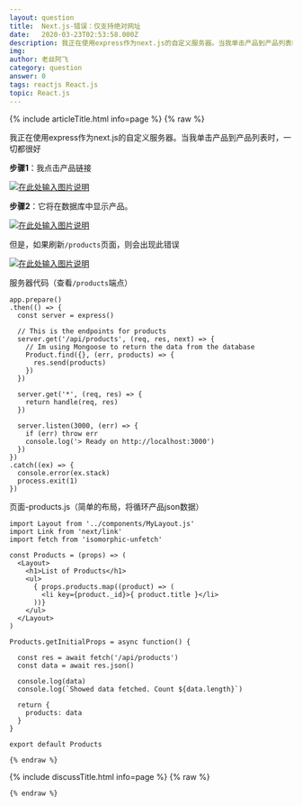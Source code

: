 ```yaml
---
layout: question
title:  Next.js-错误：仅支持绝对网址
date:   2020-03-23T02:53:58.000Z
description: 我正在使用express作为next.js的自定义服务器。当我单击产品到产品列表时，一切都很好步骤1：我点击产品链接步骤2：它将在数据库中显示...
img: 
author: 老丝阿飞
category: question
answer: 0
tags: reactjs React.js
topic: React.js
---
```

<div class="article-root">
  <div class="article">
    {% include articleTitle.html info=page %}
    {% raw %}
    <div class="article-content"><p><font style="vertical-align: inherit;"><font style="vertical-align: inherit;">我正在使用express作为next.js的自定义服务器。</font><font style="vertical-align: inherit;">当我单击产品到产品列表时，一切都很好</font></font></p>

<p><strong><font style="vertical-align: inherit;"><font style="vertical-align: inherit;">步骤1</font></font></strong><font style="vertical-align: inherit;"><font style="vertical-align: inherit;">：我点击产品链接</font></font></p>

<p><a href="https://www.samyoc.com//uploads/users/487/images/thumbnails/1584931911119.png" data-src="https://www.samyoc.com//uploads/users/487/images/1584931911119.png" rel="noreferrer"><img src="https://i.stack.imgur.com/3UTd4.png" alt="在此处输入图片说明"></a></p>

<p><strong><font style="vertical-align: inherit;"><font style="vertical-align: inherit;">步骤2</font></font></strong><font style="vertical-align: inherit;"><font style="vertical-align: inherit;">：它将在数据库中显示产品。</font></font></p>

<p><a href="https://www.samyoc.com//uploads/users/487/images/thumbnails/1584931911121.png" data-src="https://www.samyoc.com//uploads/users/487/images/1584931911121.png" rel="noreferrer"><img src="https://i.stack.imgur.com/FRssJ.png" alt="在此处输入图片说明"></a></p>

<p><font style="vertical-align: inherit;"><font style="vertical-align: inherit;">但是，如果刷新</font></font><code>/products</code><font style="vertical-align: inherit;"><font style="vertical-align: inherit;">页面，则会出现此错误</font></font></p>

<p><a href="https://www.samyoc.com//uploads/users/487/images/thumbnails/1584931911123.png" data-src="https://www.samyoc.com//uploads/users/487/images/1584931911123.png" rel="noreferrer"><img src="https://i.stack.imgur.com/gppNu.png" alt="在此处输入图片说明"></a></p>

<p><font style="vertical-align: inherit;"><font style="vertical-align: inherit;">服务器代码（查看</font></font><code>/products</code><font style="vertical-align: inherit;"><font style="vertical-align: inherit;">端点）</font></font></p>

<pre><code>app.prepare()<font></font>
.then(() =&gt; {<font></font>
  const server = express()<font></font>
<font></font>
  // This is the endpoints for products<font></font>
  server.get('/api/products', (req, res, next) =&gt; {<font></font>
    // Im using Mongoose to return the data from the database<font></font>
    Product.find({}, (err, products) =&gt; {<font></font>
      res.send(products)<font></font>
    })<font></font>
  })<font></font>
<font></font>
  server.get('*', (req, res) =&gt; {<font></font>
    return handle(req, res)<font></font>
  })<font></font>
<font></font>
  server.listen(3000, (err) =&gt; {<font></font>
    if (err) throw err<font></font>
    console.log('&gt; Ready on http://localhost:3000')<font></font>
  })<font></font>
})<font></font>
.catch((ex) =&gt; {<font></font>
  console.error(ex.stack)<font></font>
  process.exit(1)<font></font>
})<font></font>
</code></pre>

<p><font style="vertical-align: inherit;"><font style="vertical-align: inherit;">页面-products.js（简单的布局，将循环产品json数据）</font></font></p>

<pre><code>import Layout from '../components/MyLayout.js'<font></font>
import Link from 'next/link'<font></font>
import fetch from 'isomorphic-unfetch'<font></font>
<font></font>
const Products = (props) =&gt; (<font></font>
  &lt;Layout&gt;<font></font>
    &lt;h1&gt;List of Products&lt;/h1&gt;<font></font>
    &lt;ul&gt;<font></font>
      { props.products.map((product) =&gt; (<font></font>
        &lt;li key={product._id}&gt;{ product.title }&lt;/li&gt;<font></font>
      ))}<font></font>
    &lt;/ul&gt;<font></font>
  &lt;/Layout&gt;<font></font>
)<font></font>
<font></font>
Products.getInitialProps = async function() {<font></font>
<font></font>
  const res = await fetch('/api/products')<font></font>
  const data = await res.json()<font></font>
<font></font>
  console.log(data)<font></font>
  console.log(`Showed data fetched. Count ${data.length}`)<font></font>
<font></font>
  return {<font></font>
    products: data<font></font>
  }<font></font>
}<font></font>
<font></font>
export default Products<font></font>
</code></pre></div>
    {% endraw %}
  </div>

  <div class="discuss-wrapper">
    {% include discussTitle.html info=page %}
    {% raw %}
    
    {% endraw %}
  </div>
<div>
